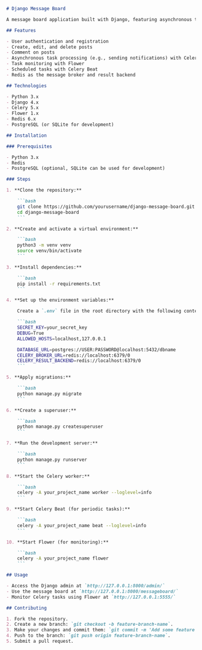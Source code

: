 ```markdown
# Django Message Board

A message board application built with Django, featuring asynchronous task handling with Celery, task monitoring with Flower, periodic tasks with Celery Beat, and Redis as the message broker.

## Features

- User authentication and registration
- Create, edit, and delete posts
- Comment on posts
- Asynchronous task processing (e.g., sending notifications) with Celery
- Task monitoring with Flower
- Scheduled tasks with Celery Beat
- Redis as the message broker and result backend

## Technologies

- Python 3.x
- Django 4.x
- Celery 5.x
- Flower 1.x
- Redis 6.x
- PostgreSQL (or SQLite for development)

## Installation

### Prerequisites

- Python 3.x
- Redis
- PostgreSQL (optional, SQLite can be used for development)

### Steps

1. **Clone the repository:**

    ```bash
    git clone https://github.com/yourusername/django-message-board.git
    cd django-message-board
    ```

2. **Create and activate a virtual environment:**

    ```bash
    python3 -m venv venv
    source venv/bin/activate
    ```

3. **Install dependencies:**

    ```bash
    pip install -r requirements.txt
    ```

4. **Set up the environment variables:**

    Create a `.env` file in the root directory with the following content:

    ```bash
    SECRET_KEY=your_secret_key
    DEBUG=True
    ALLOWED_HOSTS=localhost,127.0.0.1

    DATABASE_URL=postgres://USER:PASSWORD@localhost:5432/dbname
    CELERY_BROKER_URL=redis://localhost:6379/0
    CELERY_RESULT_BACKEND=redis://localhost:6379/0
    ```

5. **Apply migrations:**

    ```bash
    python manage.py migrate
    ```

6. **Create a superuser:**

    ```bash
    python manage.py createsuperuser
    ```

7. **Run the development server:**

    ```bash
    python manage.py runserver
    ```

8. **Start the Celery worker:**

    ```bash
    celery -A your_project_name worker --loglevel=info
    ```

9. **Start Celery Beat (for periodic tasks):**

    ```bash
    celery -A your_project_name beat --loglevel=info
    ```

10. **Start Flower (for monitoring):**

    ```bash
    celery -A your_project_name flower
    ```

## Usage

- Access the Django admin at `http://127.0.0.1:8000/admin/`
- Use the message board at `http://127.0.0.1:8000/messageboard/`
- Monitor Celery tasks using Flower at `http://127.0.0.1:5555/`

## Contributing

1. Fork the repository.
2. Create a new branch: `git checkout -b feature-branch-name`.
3. Make your changes and commit them: `git commit -m 'Add some feature'`.
4. Push to the branch: `git push origin feature-branch-name`.
5. Submit a pull request.
```
